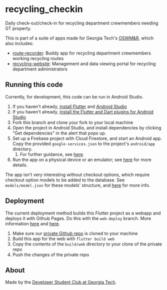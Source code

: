 # recycling_checkin

Daily check-out/check-in for recycling department crewmembers needing GT property.

This is part of a suite of apps made for Georgia Tech's [OSWM&R](http://www.recycle.gatech.edu/), which also includes:
* [route-recorder](https://github.com/dscgt/route_recorder): Buddy app for recycling department crewmembers working recycling routes
* [recycling-website](https://github.com/dscgt/recycling_website): Management and data viewing portal for recycling department administrators

## Running this code

Currently, for development, this code can be run in Android Studio.

1. If you haven't already, [install Flutter](https://flutter.dev/docs/get-started/install) and [Android Studio](https://developer.android.com/studio)
1. If you haven't already, [install the Flutter and Dart plugins for Android Studio](https://flutter.dev/docs/get-started/editor#install-the-flutter-and-dart-plugins)
1. Fork this branch and clone your fork to your local machine
1. Open the project in Android Studio, and install dependencies by clicking "Get dependencies" in the alert that pops up.
1. Set up a Firebase project with Cloud Firestore, and start an Android app. Copy the provided `google-services.json` to the project's `android/app` directory.
    1. For further guidance, see [here](https://firebase.google.com/docs/flutter/setup?platform=android).
1. Run the app on a physical device or an emulator; see [here](https://developer.android.com/training/basics/firstapp/running-app) for more details.

The app isn't very interesting without checkout options, which require checkout option models to be added to the database. See `models/model.json` for these models' structure, and [here](https://github.com/dscgt/recycling_checkin/blob/master/models/README.md) for more info.

## Deployment

The current deployment method builds this Flutter project as a webapp and deploys it with Github Pages. Do this with the `web-deploy` branch. More information [here](https://flutter.dev/docs/get-started/web#create-and-run) and [here](https://flutter.dev/docs/deployment/web).

1. Make sure our [private Github repo](https://github.gatech.edu/dscgt/recycling_checkin_dist) is cloned to your machine
1. Build this app for the web with `flutter build web`
1. Copy the contents of the `build/web` directory to your clone of the private repo
1. Push the changes of the private repo

## About
Made by the [Developer Student Club at Georgia Tech](https://dscgt.club/).
